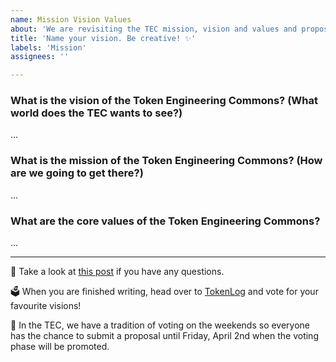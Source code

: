 ```yaml
---
name: Mission Vision Values
about: 'We are revisiting the TEC mission, vision and values and proposing new statements using TokenLog to pick the best ones. Everyone can submit issues and CSTK and Impact Hour token holders can vote!'
title: 'Name your vision. Be creative! ✨'
labels: 'Mission'
assignees: ''

---
```


### What is the vision of the Token Engineering Commons? (What world does the TEC wants to see?) 
...

### What is the mission of the Token Engineering Commons? (How are we going to get there?)
...

### What are the core values of the Token Engineering Commons? 
...

--- 

🤔 Take a look at [this post](https://forum.tecommons.org/t/mission-vision-and-values-tokenlog-session/296) if you have any questions.

🗳 When you are finished writing, head over to [TokenLog](https://tokenlog.xyz/TECommons/TokenLog-SoftGov) and vote for your favourite visions! 

📆 In the TEC, we have a tradition of voting on the weekends so everyone has the chance to submit a proposal until Friday, April 2nd when the voting phase will be promoted.
